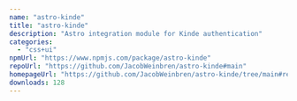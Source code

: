 ```yaml
---
name: "astro-kinde"
title: "astro-kinde"
description: "Astro integration module for Kinde authentication"
categories:
  - "css+ui"
npmUrl: "https://www.npmjs.com/package/astro-kinde"
repoUrl: "https://github.com/JacobWeinbren/astro-kinde#main"
homepageUrl: "https://github.com/JacobWeinbren/astro-kinde/tree/main#readme"
downloads: 128
---
```

